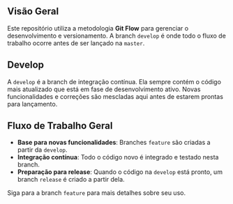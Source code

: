 ## **Visão Geral**

Este repositório utiliza a metodologia **Git Flow** para gerenciar o desenvolvimento e versionamento. A branch `develop` é onde todo o fluxo de trabalho ocorre antes de ser lançado na `master`.

## **Develop**

A `develop` é a branch de integração contínua. Ela sempre contém o código mais atualizado que está em fase de desenvolvimento ativo. Novas funcionalidades e correções são mescladas aqui antes de estarem prontas para lançamento.

## **Fluxo de Trabalho Geral**

- **Base para novas funcionalidades**: Branches `feature` são criadas a partir da `develop`.
- **Integração contínua**: Todo o código novo é integrado e testado nesta branch.
- **Preparação para release**: Quando o código na `develop` está pronto, um branch `release` é criado a partir dela.

Siga para a branch `feature` para mais detalhes sobre seu uso.
